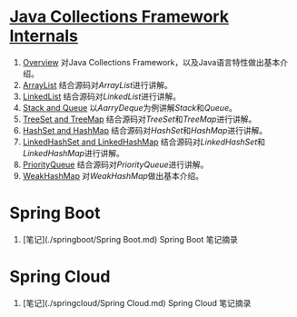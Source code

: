 # [Java Collections Framework Internals](https://github.com/CarpenterLee/JCFInternals)

1. [Overview](./collections/1-Overview.md) 对Java Collections Framework，以及Java语言特性做出基本介绍。
2. [ArrayList](./collections/2-ArrayList.md) 结合源码对*ArrayList*进行讲解。
3. [LinkedList](./collections/3-LinkedList.md) 结合源码对*LinkedList*进行讲解。
4. [Stack and Queue](./collections/4-Stack%20and%20Queue.md) 以*AarryDeque*为例讲解*Stack*和*Queue*。
5. [TreeSet and TreeMap](./collections/5-TreeSet%20and%20TreeMap.md) 结合源码对*TreeSet*和*TreeMap*进行讲解。
6. [HashSet and HashMap](./collections/6-HashSet%20and%20HashMap.md) 结合源码对*HashSet*和*HashMap*进行讲解。
7. [LinkedHashSet and LinkedHashMap](./collections/7-LinkedHashSet%20and%20LinkedHashMap.md) 结合源码对*LinkedHashSet*和*LinkedHashMap*进行讲解。
8. [PriorityQueue](./collections/8-PriorityQueue.md) 结合源码对*PriorityQueue*进行讲解。
9. [WeakHashMap](./collections/9-WeakHashMap.md) 对*WeakHashMap*做出基本介绍。


# Spring Boot 
1. [笔记](./springboot/Spring Boot.md) Spring Boot 笔记摘录

# Spring Cloud
1. [笔记](./springcloud/Spring Cloud.md) Spring Cloud 笔记摘录